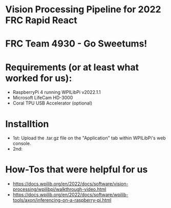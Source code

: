 # Vision Processing Pipeline for 2022 FRC Rapid React

# FRC Team 4930 - Go Sweetums!

# Requirements (or at least what worked for us):
* RaspberryPi 4 running WPILibPi v2022.1.1
* Microsoft LifeCam HD-3000
* Coral TPU USB Accelerator (optional)

# Installtion
* 1st: Upload the .tar.gz file on the "Application" tab within WPILibPi's web console.
* 2nd: 

# How-Tos that were helpful for us
* https://docs.wpilib.org/en/2022/docs/software/vision-processing/wpilibpi/walkthrough-video.html
* https://docs.wpilib.org/en/2022/docs/software/wpilib-tools/axon/inferencing-on-a-raspberry-pi.html
